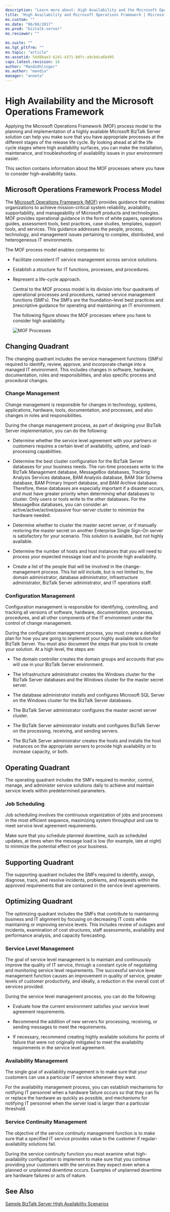 ```yaml
---
description: "Learn more about: High Availability and the Microsoft Operations Framework"
title: "High Availability and Microsoft Operations Framework | Microsoft Docs"
ms.custom: ""
ms.date: "06/08/2017"
ms.prod: "biztalk-server"
ms.reviewer: ""

ms.suite: ""
ms.tgt_pltfrm: ""
ms.topic: "article"
ms.assetid: 54d8bae3-b241-4371-b8fc-a9cbdca6b495
caps.latest.revision: 16
author: "MandiOhlinger"
ms.author: "mandia"
manager: "anneta"
---
```

# High Availability and the Microsoft Operations Framework
Applying the Microsoft Operations Framework (MOF) process model to the planning and implementation of a highly available Microsoft BizTalk Server solution can help you make sure that you have appropriate processes at the different stages of the release life cycle. By looking ahead at all the life cycle stages where high availability surfaces, you can make the installation, maintenance, and troubleshooting of availability issues in your environment easier.  
  
 This section contains information about the MOF processes where you have to consider high-availability tasks.  
  
## Microsoft Operations Framework Process Model  
 The [Microsoft Operations Framework (MOF)](https://technet.microsoft.com/solutionaccelerators/dd320379.aspx) provides guidance that enables organizations to achieve mission-critical system reliability, availability, supportability, and manageability of Microsoft products and technologies. MOF provides operational guidance in the form of white papers, operations guides, assessment tools, best practices, case studies, templates, support tools, and services. This guidance addresses the people, process, technology, and management issues pertaining to complex, distributed, and heterogeneous IT environments. 
  
 The MOF process model enables companies to:  
  
- Facilitate consistent IT service management across service solutions.  
  
- Establish a structure for IT functions, processes, and procedures.  
  
- Represent a life-cycle approach.  
  
  Central to the MOF process model is its division into four quadrants of operational processes and procedures, named service management functions (SMFs). The SMFs are the foundation-level best practices and prescriptive guidance for operating and maintaining an IT environment.  
  
  The following figure shows the MOF processes where you have to consider high availability.  
  
  ![MOF Processes](../core/media/tdi-highava-mof.gif "TDI_HighAva_MOF")  
  
## Changing Quadrant  
 The changing quadrant includes the service management functions (SMFs) required to identify, review, approve, and incorporate change into a managed IT environment. This includes changes in software, hardware, documentation, roles and responsibilities, and also specific process and procedural changes.  
  
### Change Management  
 Change management is responsible for changes in technology, systems, applications, hardware, tools, documentation, and processes, and also changes in roles and responsibilities.  
  
 During the change management process, as part of designing your BizTalk Server implementation, you can do the following:  
  
-   Determine whether the service level agreement with your partners or customers requires a certain level of availability, uptime, and load-processing capabilities.  
  
-   Determine the best cluster configuration for the BizTalk Server databases for your business needs. The run-time processes write to the BizTalk Management database, MessageBox databases, Tracking Analysis Services database, BAM Analysis database, BAM Star Schema database, BAM Primary Import database, and BAM Archive database. Therefore, these databases are especially important if a disaster occurs, and must have greater priority when determining what databases to cluster. Only users or tools write to the other databases. For the MessageBox databases, you can consider an active/active/active/passive four-server cluster to minimize the hardware needed.  
  
-   Determine whether to cluster the master secret server, or if manually restoring the master secret on another Enterprise Single Sign-On server is satisfactory for your scenario. This solution is available, but not highly available.  
  
-   Determine the number of hosts and host instances that you will need to process your expected message load and to provide high availability.  
  
-   Create a list of the people that will be involved in the change-management process. This list will include, but is not limited to, the domain administrator, database administrator, infrastructure administrator, BizTalk Server administrator, and IT operations staff.  
  
### Configuration Management  
 Configuration management is responsible for identifying, controlling, and tracking all versions of software, hardware, documentation, processes, procedures, and all other components of the IT environment under the control of change management.  
  
 During the configuration management process, you must create a detailed plan for how you are going to implement your highly available solution for BizTalk Server. You must also document the steps that you took to create your solution. At a high level, the steps are:  
  
-   The domain controller creates the domain groups and accounts that you will use in your BizTalk Server environment.  
  
-   The infrastructure administrator creates the Windows cluster for the BizTalk Server databases and the Windows cluster for the master secret server.  
  
-   The database administrator installs and configures Microsoft SQL Server on the Windows cluster for the BizTalk Server databases.  
  
-   The BizTalk Server administrator configures the master secret server cluster.  
  
-   The BizTalk Server administrator installs and configures BizTalk Server on the processing, receiving, and sending servers.  
  
-   The BizTalk Server administrator creates the hosts and installs the host instances on the appropriate servers to provide high availability or to increase capacity, or both.  
  
## Operating Quadrant  
 The operating quadrant includes the SMFs required to monitor, control, manage, and administer service solutions daily to achieve and maintain service levels within predetermined parameters.  
  
### Job Scheduling  
 Job scheduling involves the continuous organization of jobs and processes in the most efficient sequence, maximizing system throughput and use to meet service level agreement requirements.  
  
 Make sure that you schedule planned downtime, such as scheduled updates, at times when the message load is low (for example, late at night) to minimize the potential effect on your business.  
  
## Supporting Quadrant  
 The supporting quadrant includes the SMFs required to identify, assign, diagnose, track, and resolve incidents, problems, and requests within the approved requirements that are contained in the service level agreements.  
  
## Optimizing Quadrant  
 The optimizing quadrant includes the SMFs that contribute to maintaining business and IT alignment by focusing on decreasing IT costs while maintaining or improving service levels. This includes review of outages and incidents, examination of cost structures, staff assessments, availability and performance analysis, and capacity forecasting.  
  
### Service Level Management  
 The goal of service level management is to maintain and continuously improve the quality of IT service, through a constant cycle of negotiating and monitoring service level requirements. The successful service level management function causes an improvement in quality of service, greater levels of customer productivity, and ideally, a reduction in the overall cost of services provided.  
  
 During the service level management process, you can do the following:  
  
-   Evaluate how the current environment satisfies your service level agreement requirements.  
  
-   Recommend the addition of new servers for processing, receiving, or sending messages to meet the requirements.  
  
-   If necessary, recommend creating highly available solutions for points of failure that were not originally mitigated to meet the availability requirements in the service level agreement.  
  
### Availability Management  
 The single goal of availability management is to make sure that your customers can use a particular IT service whenever they want.  
  
 For the availability management process, you can establish mechanisms for notifying IT personnel when a hardware failure occurs so that they can fix or replace the hardware as quickly as possible, and mechanisms for notifying IT personnel when the server load is larger than a particular threshold.  
  
### Service Continuity Management  
 The objective of the service continuity management function is to make sure that a specified IT service provides value to the customer if regular-availability solutions fail.  
  
 During the service continuity function you must examine what high-availability configuration to implement to make sure that you continue providing your customers with the services they expect even when a planned or unplanned downtime occurs. Examples of unplanned downtime are hardware failures or acts of nature.  
  
## See Also  
 [Sample BizTalk Server High Availability Scenarios](../core/sample-biztalk-server-high-availability-scenarios.md)
